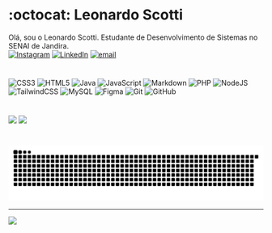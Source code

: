 # :octocat: Leonardo Scotti

Olá, sou o Leonardo Scotti. Estudante de Desenvolvimento de Sistemas no SENAI de Jandira.<br/>
[![Instagram](https://img.shields.io/badge/Instagram-%23E4405F.svg?logo=Instagram&logoColor=white)](https://instagram.com/scottix__) [![LinkedIn](https://img.shields.io/badge/LinkedIn-%230077B5.svg?logo=linkedin&logoColor=white)](https://linkedin.com/in/leonardo-scotti-dev) [![email](https://img.shields.io/badge/Email-D14836?logo=gmail&logoColor=white)](mailto:leonardo.scotti07@gmail.com)
#
![CSS3](https://img.shields.io/badge/css3-%231572B6.svg?style=for-the-badge&logo=css3&logoColor=white) ![HTML5](https://img.shields.io/badge/html5-%23E34F26.svg?style=for-the-badge&logo=html5&logoColor=white) ![Java](https://img.shields.io/badge/java-%23ED8B00.svg?style=for-the-badge&logo=openjdk&logoColor=white) ![JavaScript](https://img.shields.io/badge/javascript-%23323330.svg?style=for-the-badge&logo=javascript&logoColor=%23F7DF1E) ![Markdown](https://img.shields.io/badge/markdown-%23000000.svg?style=for-the-badge&logo=markdown&logoColor=white) ![PHP](https://img.shields.io/badge/php-%23777BB4.svg?style=for-the-badge&logo=php&logoColor=white) ![NodeJS](https://img.shields.io/badge/node.js-6DA55F?style=for-the-badge&logo=node.js&logoColor=white) ![TailwindCSS](https://img.shields.io/badge/tailwindcss-%2338B2AC.svg?style=for-the-badge&logo=tailwind-css&logoColor=white) ![MySQL](https://img.shields.io/badge/mysql-4479A1.svg?style=for-the-badge&logo=mysql&logoColor=white) ![Figma](https://img.shields.io/badge/figma-%23F24E1E.svg?style=for-the-badge&logo=figma&logoColor=white) ![Git](https://img.shields.io/badge/git-%23F05033.svg?style=for-the-badge&logo=git&logoColor=white) ![GitHub](https://img.shields.io/badge/github-%23121011.svg?style=for-the-badge&logo=github&logoColor=white)
#
![](https://github-readme-stats.vercel.app/api?username=Leonardo-Scotti&theme=transparent&hide_border=false&include_all_commits=false&count_private=false)
![](https://github-readme-stats.vercel.app/api/top-langs/?username=Leonardo-Scotti&theme=transparent&hide_border=false&include_all_commits=false&count_private=false&layout=compact)

#
<div>
  <picture>
    <source media="(prefers-color-scheme: dark)" srcset="https://raw.githubusercontent.com/Leonardo-Scotti/Leonardo-Scotti/output/github-contribution-grid-snake-dark.svg">
    <source media="(prefers-color-scheme: light)" srcset="https://raw.githubusercontent.com/Leonardo-Scotti/Leonardo-Scotti/output/github-contribution-grid-snake.svg">
    <img alt="github contribution grid snake animation" src="https://raw.githubusercontent.com/Leonardo-Scotti/Leonardo-Scotti/output/github-contribution-grid-snake.svg">
  </picture>
</div>

---
[![](https://visitcount.itsvg.in/api?id=Leonardo-Scotti&icon=0&color=0)](https://visitcount.itsvg.in)
